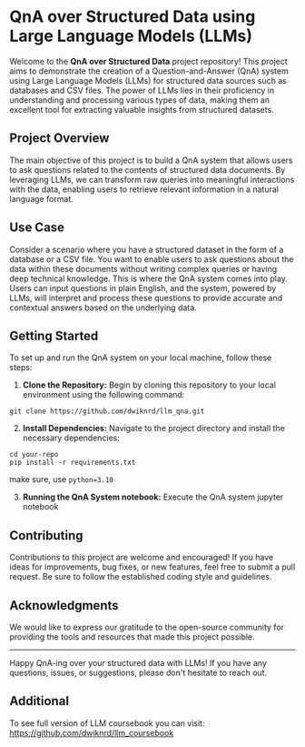 # QnA over Structured Data using Large Language Models (LLMs)

Welcome to the **QnA over Structured Data** project repository! This project aims to demonstrate the creation of a Question-and-Answer (QnA) system using Large Language Models (LLMs) for structured data sources such as databases and CSV files. The power of LLMs lies in their proficiency in understanding and processing various types of data, making them an excellent tool for extracting valuable insights from structured datasets.

## Project Overview

The main objective of this project is to build a QnA system that allows users to ask questions related to the contents of structured data documents. By leveraging LLMs, we can transform raw queries into meaningful interactions with the data, enabling users to retrieve relevant information in a natural language format.

## Use Case

Consider a scenario where you have a structured dataset in the form of a database or a CSV file. You want to enable users to ask questions about the data within these documents without writing complex queries or having deep technical knowledge. This is where the QnA system comes into play. Users can input questions in plain English, and the system, powered by LLMs, will interpret and process these questions to provide accurate and contextual answers based on the underlying data.

## Getting Started

To set up and run the QnA system on your local machine, follow these steps:

1. **Clone the Repository:** Begin by cloning this repository to your local environment using the following command:

```
git clone https://github.com/dwiknrd/llm_qna.git
```

2. **Install Dependencies:** Navigate to the project directory and install the necessary dependencies:

```
cd your-repo
pip install -r requirements.txt
```

make sure, use `python=3.10`


3. **Running the QnA System notebook:** Execute the QnA system jupyter notebook


## Contributing

Contributions to this project are welcome and encouraged! If you have ideas for improvements, bug fixes, or new features, feel free to submit a pull request. Be sure to follow the established coding style and guidelines.


## Acknowledgments

We would like to express our gratitude to the open-source community for providing the tools and resources that made this project possible.

---

Happy QnA-ing over your structured data with LLMs! If you have any questions, issues, or suggestions, please don't hesitate to reach out.

## Additional

To see full version of LLM coursebook you can visit: https://github.com/dwiknrd/llm_coursebook





